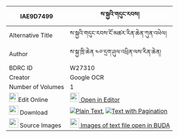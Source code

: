 |IAE9D7499|ས་སྐྱའི་གདུང་རབས། 
| --- | --- 
|Alternative Title |ས་སྐྱའི་གདུང་རབས་ངོ་མཚར་རིན་ཆེན་ཀུན་འཕེལ།
|Author| ས་སྐྱ་ཁྲི་ཆེན ༤༠་དྲག་ཤུལ་འཕྲིན་ལས་རིན་ཆེན།
|BDRC ID | W27310
|Creator | Google OCR
|Number of Volumes| 1
|<img width="25" src="https://img.icons8.com/color/25/000000/edit-property.png">Edit Online| [<img width="25" src="https://avatars.githubusercontent.com/u/45091458?s=200&v=4"> Open in Editor](http://editor.openpecha.org/IAE9D7499)
|<img width="25" src="https://img.icons8.com/fluent/48/000000/download-2.png"/>  Download | [![](https://img.icons8.com/color/20/000000/txt.png)Plain Text](https://github.com/Openpecha/IAE9D7499/releases/download/v1/sakya_i_dungrab_plain_IAE9D7499.zip), [![](https://img.icons8.com/color/20/000000/txt.png)Text with Pagination](https://github.com/Openpecha/IAE9D7499/releases/download/v1/sakya_i_dungrab_pages_IAE9D7499.zip)
|<img width="25" src="https://img.icons8.com/plasticine/100/000000/pictures-folder.png"/>  Source Images | [<img width="25" src="https://library.bdrc.io/icons/BUDA-small.svg"> Images of text file open in BUDA](https://library.bdrc.io/show/bdr:W27310)
